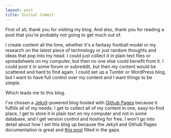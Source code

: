 ```yaml
---
layout: post
title: Initial Commit
---
```

First of all, thank you for visiting my blog. And also, thank you for reading a post that you're probably not going to get much out of.

I create content all the time, whether it's a fantasy football model or my research on the latest piece of technology or just random thoughts and ideas that pop into my head. I could just collect it in plain text files or spreadsheets on my computer, but then no one else could benefit from it. I could post it in some forum or subreddit, but then my content would be scattered and hard to find again. I could set up a Tumblr or WordPress blog, but I want to have full control over my content and I want things to be simple.

Which leads me to this blog.

I've chosen a [Jekyll](http://jekyllrb.com/)-powered blog hosted with [Github Pages](https://pages.github.com/) because it fulfills all of my needs. I get to collect all of my content in one, easy-to-find place, I get to store it in plain text on my computer and not in some database, and I get version control and hosting for free. I won't go into detail about how I set this blog up because the Jekyll and Github Pages documentation is great and [this post](http://joshualande.com/jekyll-github-pages-poole/) filled in the gaps.

